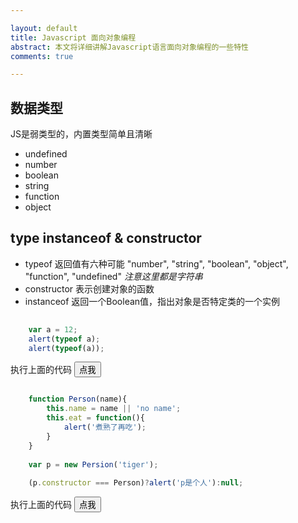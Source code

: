 ```yaml
---

layout: default
title: Javascript 面向对象编程
abstract: 本文将详细讲解Javascript语言面向对象编程的一些特性
comments: true

---
```


## 数据类型

JS是弱类型的，内置类型简单且清晰

- undefined
- number
- boolean
- string
- function
- object 


## type instanceof & constructor

- typeof 返回值有六种可能 "number", "string", "boolean", "object", "function", "undefined" _注意这里都是字符串_
- constructor 表示创建对象的函数
- instanceof 返回一个Boolean值，指出对象是否特定类的一个实例

```javascript
	
	var a = 12;
	alert(typeof a);
	alert(typeof(a));

```

执行上面的代码
<input type="button" onClick="f1()" value="点我" />
<script type="text/javascript">
function f1(){
   var a = 12;
   alert(typeof a);
   alert(typeof(a));
}
</script>


```javascript

	function Person(name){
		this.name = name || 'no name';	
		this.eat = function(){
			alert('煮熟了再吃');
		}
	}
	
	var p = new Persion('tiger');
	
	(p.constructor === Person)?alert('p是个人'):null;

```

执行上面的代码
<input type="button" onClick="f2()" value="点我"/>
<script type="text/javascript">
function Person(name){
 this.name = name || \"no name\";	
  this.eat = function(){
   alert(\"煮熟了再吃\");
  }
}
function f2(){
  var p = new Persion(\"tiger\");	
  (p.constructor === Person)?alert(\"p是个人\"):null;
}
</script>

